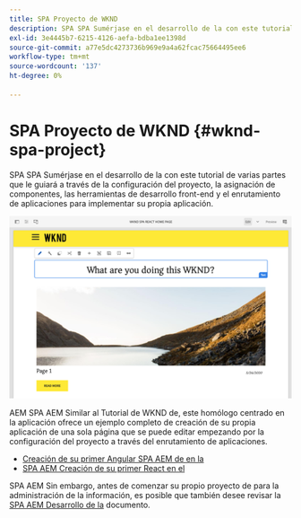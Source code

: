 ```yaml
---
title: SPA Proyecto de WKND
description: SPA SPA Sumérjase en el desarrollo de la con este tutorial de varias partes que le guiará a través de la configuración del proyecto, la asignación de componentes, las herramientas de desarrollo front-end y el enrutamiento de aplicaciones para implementar su propia implementación mediante React y Angular.
exl-id: 3e4445b7-6215-4126-aefa-bdba1ee1398d
source-git-commit: a77e5dc4273736b969e9a4a62fcac75664495ee6
workflow-type: tm+mt
source-wordcount: '137'
ht-degree: 0%

---
```


# SPA Proyecto de WKND {#wknd-spa-project}

SPA SPA Sumérjase en el desarrollo de la con este tutorial de varias partes que le guiará a través de la configuración del proyecto, la asignación de componentes, las herramientas de desarrollo front-end y el enrutamiento de aplicaciones para implementar su propia aplicación.

![SPA Proyecto de WKND](assets/wknd-spa-project.png)

AEM SPA AEM Similar al Tutorial de WKND de, este homólogo centrado en la aplicación ofrece un ejemplo completo de creación de su propia aplicación de una sola página que se puede editar empezando por la configuración del proyecto a través del enrutamiento de aplicaciones.

* [Creación de su primer Angular SPA AEM de en la](https://experienceleague.adobe.com/docs/experience-manager-learn/getting-started-with-aem-headless/spa-editor/angular/overview.html)
* [SPA AEM Creación de su primer React en el](https://experienceleague.adobe.com/docs/experience-manager-learn/getting-started-with-aem-headless/spa-editor/react/overview.html)

SPA AEM Sin embargo, antes de comenzar su propio proyecto de para la administración de la información, es posible que también desee revisar la [SPA AEM Desarrollo de la](developing.md) documento.
